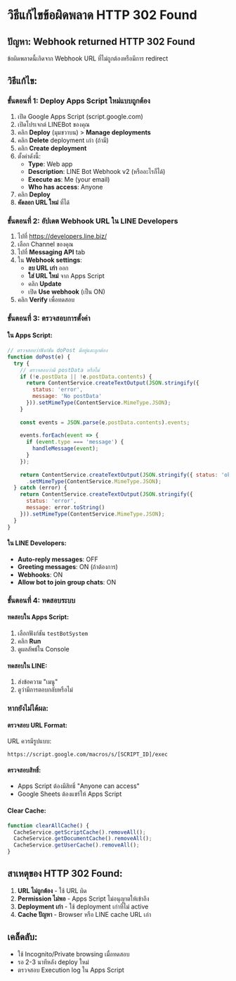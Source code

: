 # วิธีแก้ไขข้อผิดพลาด HTTP 302 Found

## ปัญหา: Webhook returned HTTP 302 Found

ข้อผิดพลาดนี้เกิดจาก Webhook URL ที่ไม่ถูกต้องหรือมีการ redirect

## วิธีแก้ไข:

### ขั้นตอนที่ 1: Deploy Apps Script ใหม่แบบถูกต้อง

1. เปิด Google Apps Script (script.google.com)
2. เปิดโปรเจกต์ LINEBot ของคุณ
3. คลิก **Deploy** (มุมขวาบน) > **Manage deployments**
4. คลิก **Delete** deployment เก่า (ถ้ามี)
5. คลิก **Create deployment**
6. ตั้งค่าดังนี้:
   - **Type**: Web app
   - **Description**: LINE Bot Webhook v2 (หรืออะไรก็ได้)
   - **Execute as**: Me (your email)
   - **Who has access**: Anyone
7. คลิก **Deploy**
8. **คัดลอก URL ใหม่** ที่ได้

### ขั้นตอนที่ 2: อัปเดต Webhook URL ใน LINE Developers

1. ไปที่ https://developers.line.biz/
2. เลือก Channel ของคุณ
3. ไปที่ **Messaging API** tab
4. ใน **Webhook settings**:
   - **ลบ URL เก่า** ออก
   - **ใส่ URL ใหม่** จาก Apps Script
   - คลิก **Update**
   - เปิด **Use webhook** (เป็น ON)
5. คลิก **Verify** เพื่อทดสอบ

### ขั้นตอนที่ 3: ตรวจสอบการตั้งค่า

#### ใน Apps Script:
```javascript
// ตรวจสอบว่าฟังก์ชัน doPost มีอยู่และถูกต้อง
function doPost(e) {
  try {
    // ตรวจสอบว่ามี postData หรือไม่
    if (!e.postData || !e.postData.contents) {
      return ContentService.createTextOutput(JSON.stringify({ 
        status: 'error', 
        message: 'No postData' 
      })).setMimeType(ContentService.MimeType.JSON);
    }
    
    const events = JSON.parse(e.postData.contents).events;
    
    events.forEach(event => {
      if (event.type === 'message') {
        handleMessage(event);
      }
    });
    
    return ContentService.createTextOutput(JSON.stringify({ status: 'ok' }))
      .setMimeType(ContentService.MimeType.JSON);
  } catch (error) {
    return ContentService.createTextOutput(JSON.stringify({ 
      status: 'error', 
      message: error.toString() 
    })).setMimeType(ContentService.MimeType.JSON);
  }
}
```

#### ใน LINE Developers:
- **Auto-reply messages**: OFF
- **Greeting messages**: ON (ถ้าต้องการ)
- **Webhooks**: ON
- **Allow bot to join group chats**: ON

### ขั้นตอนที่ 4: ทดสอบระบบ

#### ทดสอบใน Apps Script:
1. เลือกฟังก์ชัน `testBotSystem`
2. คลิก **Run**
3. ดูผลลัพธ์ใน Console

#### ทดสอบใน LINE:
1. ส่งข้อความ "เมนู"
2. ดูว่ามีการตอบกลับหรือไม่

### หากยังไม่ได้ผล:

#### ตรวจสอบ URL Format:
URL ควรมีรูปแบบ:
```
https://script.google.com/macros/s/[SCRIPT_ID]/exec
```

#### ตรวจสอบสิทธิ์:
- Apps Script ต้องมีสิทธิ์ "Anyone can access"
- Google Sheets ต้องแชร์ให้ Apps Script

#### Clear Cache:
```javascript
function clearAllCache() {
  CacheService.getScriptCache().removeAll();
  CacheService.getDocumentCache().removeAll();
  CacheService.getUserCache().removeAll();
}
```

## สาเหตุของ HTTP 302 Found:

1. **URL ไม่ถูกต้อง** - ใช้ URL ผิด
2. **Permission ไม่พอ** - Apps Script ไม่อนุญาตให้เข้าถึง
3. **Deployment เก่า** - ใช้ deployment เก่าที่ไม่ active
4. **Cache ปัญหา** - Browser หรือ LINE cache URL เก่า

## เคล็ดลับ:
- ใช้ Incognito/Private browsing เมื่อทดสอบ
- รอ 2-3 นาทีหลัง deploy ใหม่
- ตรวจสอบ Execution log ใน Apps Script
